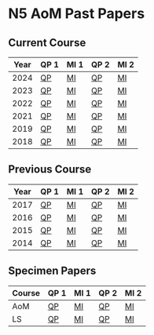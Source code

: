 # N5 AoM Past Papers


## Current Course

| Year | QP 1                                   | MI 1                                   | QP 2                                   | MI 2 |
| ---- | ----                                   | ----                                   | ----                                   | ---- |
| 2024 | [QP](N5-AoM-2024-QP-1.pdf "2024 QP 1") | [MI](N5-AoM-2024-MI-1.pdf "2024 MI 1") | [QP](N5-AoM-2024-QP-2.pdf "2024 QP 2") | [MI](N5-AoM-2024-MI-2.pdf "2024 MI 2") |
| 2023 | [QP](N5-AoM-2023-QP-1.pdf "2023 QP 1") | [MI](N5-AoM-2023-MI-1.pdf "2023 MI 1") | [QP](N5-AoM-2023-QP-2.pdf "2023 QP 2") | [MI](N5-AoM-2023-MI-2.pdf "2023 MI 2") |
| 2022 | [QP](N5-AoM-2022-QP-1.pdf "2022 QP 1") | [MI](N5-AoM-2022-MI-1.pdf "2022 MI 1") | [QP](N5-AoM-2022-QP-2.pdf "2022 QP 2") | [MI](N5-AoM-2022-MI-2.pdf "2022 MI 2") |
| 2021 | [QP](N5-AoM-2021-QP-1.pdf "2021 QP 1") | [MI](N5-AoM-2021-MI-1.pdf "2021 MI 1") | [QP](N5-AoM-2021-QP-2.pdf "2021 QP 2") | [MI](N5-AoM-2021-MI-2.pdf "2021 MI 2") |
| 2019 | [QP](N5-AoM-2019-QP-1.pdf "2019 QP 1") | [MI](N5-AoM-2019-MI-1.pdf "2019 MI 1") | [QP](N5-AoM-2019-QP-2.pdf "2019 QP 2") | [MI](N5-AoM-2019-MI-2.pdf "2019 MI 2") |
| 2018 | [QP](N5-AoM-2018-QP-1.pdf "2018 QP 1") | [MI](N5-AoM-2018-MI-1.pdf "2018 MI 1") | [QP](N5-AoM-2018-QP-2.pdf "2018 QP 2") | [MI](N5-AoM-2018-MI-2.pdf "2018 MI 2") |


## Previous Course

| Year | QP 1                                  | MI 1                                  | QP 2                                  | MI 2                                  |
| ---- | ----                                  | ----                                  | ----                                  | ----                                  |
| 2017 | [QP](N5-LS-2017-QP-1.pdf "2017 QP 1") | [MI](N5-LS-2017-MI-1.pdf "2017 MI 1") | [QP](N5-LS-2017-QP-2.pdf "2017 QP 2") | [MI](N5-LS-2017-MI-2.pdf "2017 MI 2") |
| 2016 | [QP](N5-LS-2016-QP-1.pdf "2016 QP 1") | [MI](N5-LS-2016-MI-1.pdf "2016 MI 1") | [QP](N5-LS-2016-QP-2.pdf "2016 QP 2") | [MI](N5-LS-2016-MI-2.pdf "2016 MI 2") |
| 2015 | [QP](N5-LS-2015-QP-1.pdf "2015 QP 1") | [MI](N5-LS-2015-MI-1.pdf "2015 MI 1") | [QP](N5-LS-2015-QP-2.pdf "2015 QP 2") | [MI](N5-LS-2015-MI-2.pdf "2015 MI 2") |
| 2014 | [QP](N5-LS-2014-QP-1.pdf "2014 QP 1") | [MI](N5-LS-2014-MI-1.pdf "2014 MI 1") | [QP](N5-LS-2014-QP-2.pdf "2014 QP 2") | [MI](N5-LS-2014-MI-2.pdf "2014 MI 2") |


## Specimen Papers

| Course | QP 1                                       | MI 1                                       | QP 2                                       | MI 2                                       |
| ------ | ----                                       | ----                                       | ----                                       | ----                                       |
| AoM    | [QP](N5-AoM-SQP-1.pdf "AoM Specimen QP 1") | [MI](N5-AoM-SMI-1.pdf "AoM Specimen MI 1") | [QP](N5-AoM-SQP-2.pdf "AoM Specimen QP 2") | [MI](N5-AoM-SMI-2.pdf "AoM Specimen MI 2") |
| LS     | [QP](N5-LS-SQP-1.pdf "LS Specimen QP 1")   | [MI](N5-LS-SMI-1.pdf "LS Specimen MI 1")   | [QP](N5-LS-SQP-2.pdf "LS Specimen QP 2")   | [MI](N5-LS-SMI-2.pdf "LS Specimen MI 2") |
